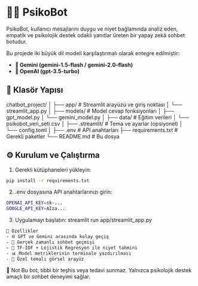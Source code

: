 # 🤖🧠 PsikoBot

PsikoBot, kullanıcı mesajlarını duygu ve niyet bağlamında analiz eden, empatik ve psikolojik destek odaklı yanıtlar üreten bir yapay zekâ sohbet botudur.

Bu projede iki büyük dil modeli karşılaştırmalı olarak entegre edilmiştir:

- **🔹 Gemini (gemini-1.5-flash / gemini-2.0-flash)**  
- **🔹 OpenAI (gpt-3.5-turbo)**

## 📂 Klasör Yapısı

chatbot_project/
│
├── app/ # Streamlit arayüzü ve giriş noktası
│ └── streamlit_app.py
│
├── models/ # Model cevap fonksiyonları
│ ├── gpt_model.py
│ └── gemini_model.py
│
├── data/ # Eğitim verileri
│ └── psikobot_veri_seti.csv
│
├── .streamlit/ # Tema ve ayarlar (opsiyonel)
│ └── config.toml
│
├── .env # API anahtarları
├── requirements.txt # Gerekli paketler
└── README.md # Bu dosya

## ⚙️ Kurulum ve Çalıştırma

1. Gerekli kütüphaneleri yükleyin:

```bash
pip install -r requirements.txt
```
2. .env dosyasına API anahtarlarınızı girin:
```bash
OPENAI_API_KEY=sk-...
GOOGLE_API_KEY=AIza...
```
3. Uygulamayı başlatın:
streamlit run app/streamlit_app.py

```bash
🎯 Özellikler
- 🌐 GPT ve Gemini arasında kolay geçiş
- 💬 Gerçek zamanlı sohbet geçmişi
- 🧠 TF-IDF + Lojistik Regresyon ile niyet tahmini
- 📊 Model metriklerinin terminale yazdırılması
- 🎨 Özel temalı görsel arayüz
```
📌 Not
Bu bot, tıbbi bir teşhis veya tedavi sunmaz. Yalnızca psikolojik destek amaçlı bir sohbet deneyimi sağlar.

